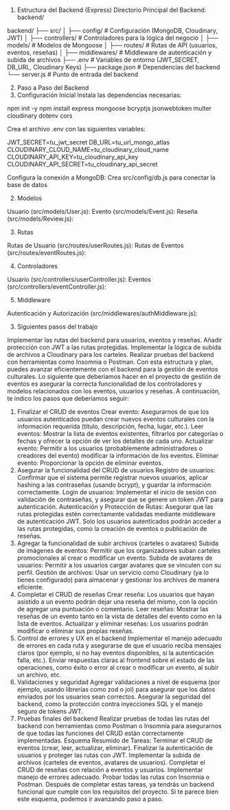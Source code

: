 1. Estructura del Backend (Express)
   Directorio Principal del Backend: backend/

backend/
├── src/
│ ├── config/ # Configuración (MongoDB, Cloudinary, JWT)
│ ├── controllers/ # Controladores para la lógica del negocio
│ ├── models/ # Modelos de Mongoose
│ ├── routes/ # Rutas de API (usuarios, eventos, reseñas)
│ ├── middlewares/ # Middleware de autenticación y subida de archivos
├── .env # Variables de entorno (JWT_SECRET, DB_URL, Cloudinary Keys)
├── package.json # Dependencias del backend
└── server.js # Punto de entrada del backend

2. Paso a Paso del Backend
1. Configuración Inicial
   Instala las dependencias necesarias:

npm init -y
npm install express mongoose bcryptjs jsonwebtoken multer cloudinary dotenv cors

Crea el archivo .env con las siguientes variables:

JWT_SECRET=tu_jwt_secret
DB_URL=tu_url_mongo_atlas
CLOUDINARY_CLOUD_NAME=tu_cloudinary_cloud_name
CLOUDINARY_API_KEY=tu_cloudinary_api_key
CLOUDINARY_API_SECRET=tu_cloudinary_api_secret

Configura la conexión a MongoDB: Crea src/config/db.js para conectar la base de datos

2. Modelos

Usuario (src/models/User.js):
Evento (src/models/Event.js):
Reseña (src/models/Review.js):

3. Rutas

Rutas de Usuario (src/routes/userRoutes.js):
Rutas de Eventos (src/routes/eventRoutes.js):

4. Controladores

Usuario (src/controllers/userController.js):
Eventos (src/controllers/eventController.js):

5. Middleware

Autenticación y Autorización (src/middlewares/authMiddleware.js):

3. Siguientes pasos del trabajo

Implementar las rutas del backend para usuarios, eventos y reseñas.
Añadir protección con JWT a las rutas protegidas.
Implementar la lógica de subida de archivos a Cloudinary para los carteles.
Realizar pruebas del backend con herramientas como Insomnia o Postman.
Con esta estructura y plan, puedes avanzar eficientemente con el backend para la gestión de eventos culturales.
Lo siguiente que deberíamos hacer en el proyecto de gestión de eventos es asegurar la correcta funcionalidad de los controladores y modelos relacionados con los eventos, usuarios y reseñas. A continuación, te indico los pasos que deberíamos seguir:

1. Finalizar el CRUD de eventos
   Crear evento: Asegurarnos de que los usuarios autenticados puedan crear nuevos eventos culturales con la información requerida (título, descripción, fecha, lugar, etc.).
   Leer eventos: Mostrar la lista de eventos existentes, filtrarlos por categorías o fechas y ofrecer la opción de ver los detalles de cada uno.
   Actualizar evento: Permitir a los usuarios (probablemente administradores o creadores del evento) modificar la información de los eventos.
   Eliminar evento: Proporcionar la opción de eliminar eventos.
2. Asegurar la funcionalidad del CRUD de usuarios
   Registro de usuarios: Confirmar que el sistema permite registrar nuevos usuarios, aplicar hashing a las contraseñas (usando bcrypt), y guardar la información correctamente.
   Login de usuarios: Implementar el inicio de sesión con validación de contraseñas, y asegurar que se genere un token JWT para autenticación.
   Autenticación y Protección de Rutas: Asegurar que las rutas protegidas estén correctamente validadas mediante middleware de autenticación JWT. Solo los usuarios autenticados podrán acceder a las rutas protegidas, como la creación de eventos o publicación de reseñas.
3. Agregar la funcionalidad de subir archivos (carteles o avatares)
   Subida de imágenes de eventos: Permitir que los organizadores suban carteles promocionales al crear o modificar un evento.
   Subida de avatares de usuarios: Permitir a los usuarios cargar avatares que se vinculen con su perfil.
   Gestión de archivos: Usar un servicio como Cloudinary (ya lo tienes configurado) para almacenar y gestionar los archivos de manera eficiente.
4. Completar el CRUD de reseñas
   Crear reseña: Los usuarios que hayan asistido a un evento podrán dejar una reseña del mismo, con la opción de agregar una puntuación o comentario.
   Leer reseñas: Mostrar las reseñas de un evento tanto en la vista de detalles del evento como en la lista de eventos.
   Actualizar y eliminar reseñas: Los usuarios podrán modificar o eliminar sus propias reseñas.
5. Control de errores y UX en el backend
   Implementar el manejo adecuado de errores en cada ruta y asegurarse de que el usuario reciba mensajes claros (por ejemplo, si no hay eventos disponibles, si la autenticación falla, etc.).
   Enviar respuestas claras al frontend sobre el estado de las operaciones, como éxito o error al crear o modificar un evento, al subir un archivo, etc.
6. Validaciones y seguridad
   Agregar validaciones a nivel de esquema (por ejemplo, usando librerías como zod o joi) para asegurar que los datos enviados por los usuarios sean correctos.
   Asegurar la seguridad del backend, como la protección contra inyecciones SQL y el manejo seguro de tokens JWT.
7. Pruebas finales del backend
   Realizar pruebas de todas las rutas del backend con herramientas como Postman o Insomnia para asegurarnos de que todas las funciones del CRUD están correctamente implementadas.
   Esquema Resumido de Tareas:
   Terminar el CRUD de eventos (crear, leer, actualizar, eliminar).
   Finalizar la autenticación de usuarios y proteger las rutas con JWT.
   Implementar la subida de archivos (carteles de eventos, avatares de usuarios).
   Completar el CRUD de reseñas con relación a eventos y usuarios.
   Implementar manejo de errores adecuado.
   Probar todas las rutas con Insomnia o Postman.
   Después de completar estas tareas, ya tendrás un backend funcional que cumple con los requisitos del proyecto. Si te parece bien este esquema, podemos ir avanzando paso a paso.
